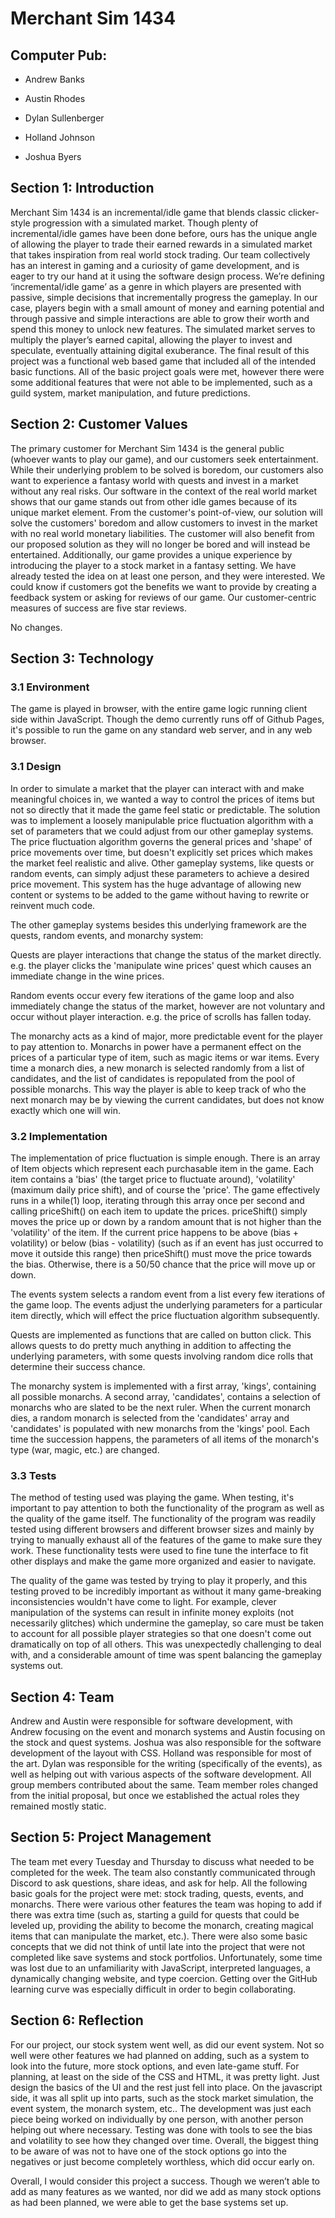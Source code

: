 # Merchant Sim 1434

## Computer Pub:

* Andrew Banks

* Austin Rhodes

* Dylan Sullenberger

* Holland Johnson

* Joshua Byers

## Section 1: Introduction

Merchant Sim 1434 is an incremental/idle game that blends classic clicker-style progression with a simulated market. Though plenty of incremental/idle games have been done before, ours has the unique angle of allowing the player to trade their earned rewards in a simulated market that takes inspiration from real world stock trading. Our team collectively has an interest in gaming and a curiosity of game development, and is eager to try our hand at it using the software design process. We’re defining ‘incremental/idle game’ as a genre in which players are presented with passive, simple decisions that incrementally progress the gameplay. In our case, players begin with a small amount of money and earning potential and through passive and simple interactions are able to grow their worth and spend this money to unlock new features. The simulated market serves to multiply the player’s earned capital, allowing the player to invest and speculate, eventually attaining digital exuberance. The final result of this project was a functional web based game that included all of the intended basic functions. All of the basic project goals were met, however there were some additional features that were not able to be implemented, such as a guild system, market manipulation, and future predictions.

## Section 2: Customer Values

The primary customer for Merchant Sim 1434 is the general public (whoever wants to play our game), and our customers seek entertainment. While their underlying problem to be solved is boredom, our customers also want to experience a fantasy world with quests and invest in a market without any real risks. Our software in the context of the real world market shows that our game stands out from other idle games because of its unique market element. From the customer's point-of-view, our solution will solve the customers' boredom and allow customers to invest in the market with no real world monetary liabilities. The customer will also benefit from our proposed solution as they will no longer be bored and will instead be entertained. Additionally, our game provides a unique experience by introducing the player to a stock market in a fantasy setting. We have already tested the idea on at least one person, and they were interested. We could know if customers got the benefits we want to provide by creating a feedback system or asking for reviews of our game. Our customer-centric measures of success are five star reviews.

No changes.

## Section 3: Technology

### 3.1 Environment

The game is played in browser, with the entire game logic running client side within JavaScript. Though the demo currently runs off of Github Pages, it's possible to run the game on any standard web server, and in any web browser.

### 3.1 Design 

In order to simulate a market that the player can interact with and make meaningful choices in, we wanted a way to control the prices of items but not so directly that it made the game feel static or predictable. The solution was to implement a loosely manipulable price fluctuation algorithm with a set of parameters that we could adjust from our other gameplay systems. The price fluctuation algorithm governs the general prices and 'shape' of price movements over time, but doesn't explicitly set prices which makes the market feel realistic and alive. Other gameplay systems, like quests or random events, can simply adjust these parameters to achieve a desired price movement. This system has the huge advantage of allowing new content or systems to be added to the game without having to rewrite or reinvent much code.

The other gameplay systems besides this underlying framework are the quests, random events, and monarchy system:

Quests are player interactions that change the status of the market directly. e.g. the player clicks the 'manipulate wine prices' quest which causes an immediate change in the wine prices.

Random events occur every few iterations of the game loop and also immediately change the status of the market, however are not voluntary and occur without player interaction. e.g. the price of scrolls has fallen today.

The monarchy acts as a kind of major, more predictable event for the player to pay attention to. Monarchs in power have a permanent effect on the prices of a particular type of item, such as magic items or war items. Every time a monarch dies, a new monarch is selected randomly from a list of candidates, and the list of candidates is repopulated from the pool of possible monarchs. This way the player is able to keep track of who the next monarch may be by viewing the current candidates, but does not know exactly which one will win.

### 3.2 Implementation

The implementation of price fluctuation is simple enough. There is an array of Item objects which represent each purchasable item in the game. Each item contains a 'bias' (the target price to fluctuate around), 'volatility' (maximum daily price shift), and of course the 'price'. The game effectively runs in a while(1) loop, iterating through this array once per second and calling priceShift() on each item to update the prices. priceShift() simply moves the price up or down by a random amount that is not higher than the 'volatility' of the item. If the current price happens to be above (bias + volatility) or below (bias - volatility) (such as if an event has just occurred to move it outside this range) then priceShift() must move the price towards the bias. Otherwise, there is a 50/50 chance that the price will move up or down.

The events system selects a random event from a list every few iterations of the game loop. The events adjust the underlying parameters for a particular item directly, which will effect the price fluctuation algorithm subsequently.

Quests are implemented as functions that are called on button click. This allows quests to do pretty much anything in addition to affecting the underlying parameters, with some quests involving random dice rolls that determine their success chance.

The monarchy system is implemented with a first array, 'kings', containing all possible monarchs. A second array, 'candidates', contains a selection of monarchs who are slated to be the next ruler. When the current monarch dies, a random monarch is selected from the 'candidates' array and 'candidates' is populated with new monarchs from the 'kings' pool. Each time the succession happens, the parameters of all items of the monarch's type (war, magic, etc.) are changed.

### 3.3 Tests

The method of testing used was playing the game. When testing, it's important to pay attention to both the functionality of the program as well as the quality of the game itself. The functionality of the program was readily tested using different browsers and different browser sizes and mainly by trying to manually exhaust all of the features of the game to make sure they work. These functionality tests were used to fine tune the interface to fit other displays and make the game more organized and easier to navigate. 

The quality of the game was tested by trying to play it properly, and this testing proved to be incredibly important as without it many game-breaking inconsistencies wouldn't have come to light. For example, clever manipulation of the systems can result in infinite money exploits (not necessarily glitches) which undermine the gameplay, so care must be taken to account for all possible player strategies so that one doesn't come out dramatically on top of all others. This was unexpectedly challenging to deal with, and a considerable amount of time was spent balancing the gameplay systems out.



## Section 4: Team 

Andrew and Austin were responsible for software development, with Andrew focusing on the event and monarch systems and Austin focusing on the stock and quest systems.  Joshua was also responsible for the software development of the layout with CSS.  Holland was responsible for most of the art.  Dylan was responsible for the writing (specifically of the events), as well as helping out with various aspects of the software development.  All group members contributed about the same.  Team member roles changed from the initial proposal, but once we established the actual roles they remained mostly static.


## Section 5: Project Management 

The team met every Tuesday and Thursday to discuss what needed to be completed for the week. The team also constantly communicated through Discord to ask questions, share ideas, and ask for help. All the following basic goals for the project were met: stock trading, quests, events, and monarchs. There were various other features the team was hoping to add if there was extra time (such as, starting a guild for quests that could be leveled up, providing the ability to become the monarch, creating magical items that can manipulate the market, etc.). There were also some basic concepts that we did not think of until late into the project that were not completed like save systems and stock portfolios. Unfortunately, some time was lost due to an unfamiliarity with JavaScript, interpreted languages, a dynamically changing website, and type coercion. Getting over the GitHub learning curve was especially difficult in order to begin collaborating.

## Section 6: Reflection 

For our project, our stock system went well, as did our event system. Not so well were other features we had planned on adding, such as a system to look into the future, more stock options, and even late-game stuff. For planning, at least on the side of the CSS and HTML, it was pretty light. Just design the basics of the UI and the rest just fell into place. On the javascript side, it was all split up into parts, such as the stock market simulation, the event system, the monarch system, etc.. The development was just each piece being worked on individually by one person, with another person helping out where necessary. Testing was done with tools to see the bias and volatility to see how they changed over time. Overall, the biggest thing to be aware of was not to have one of the stock options go into the negatives or just become completely worthless, which did occur early on.

Overall, I would consider this project a success. Though we weren’t able to add as many features as we wanted, nor did we add as many stock options as had been planned, we were able to get the base systems set up.
